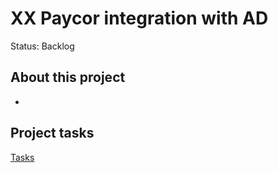 # XX Paycor integration with AD

Status: Backlog

## About this project

- 

## Project tasks

[Tasks](XX%20Paycor%20integration%20with%20AD%20859e188e047042aa8202054a5f76c3ea/Tasks%20dde9db3e6d0248efa93cdaad562e0959.csv)